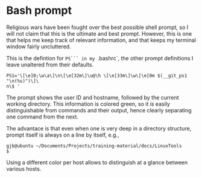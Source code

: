 # Bash prompt

Religious wars have been fought over the best possible shell prompt, so I
will not claim that this is the ultimate and best prompt.  However, this
is one that helps me keep track of relevant information, and that keeps
my terminal window fairly uncluttered.

This is the defintion for `PS``` in my `.bashrc`, the other prompt
definitions I leave unaltered from their defaults.
```
PS1='\[\e]0;\w\a\]\n\[\e[32m\]\u@\h \[\e[33m\]\w\[\e[0m $(__git_ps1 "\n(%s)")\]\
n\$ '
```

The prompt shows the user ID and hostname, followed by the current working
directory. This information is colored green, so it is easily
distinguishable from commands and their output, hence clearly separating
one command from the next.

The advantace is that even when one is very deep in a directory structure,
prompt itself is always on a line by itself, e.g.,
```
gjb@ubuntu ~/Documents/Projects/training-material/docs/LinuxTools 
$ 
```

Using a different color per host allows to distinguish at a glance
between various hosts.
